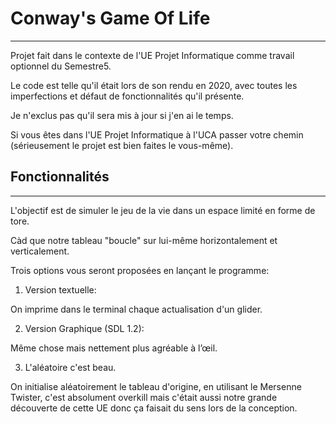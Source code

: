 
# Conway's Game Of Life
---

Projet fait dans le contexte de l'UE Projet Informatique comme travail optionnel du Semestre5.

Le code est telle qu'il était lors de son rendu en 2020, avec toutes les imperfections et défaut de fonctionnalités qu'il présente.

Je n'exclus pas qu'il sera mis à jour si j'en ai le temps.

Si vous êtes dans l'UE Projet Informatique à l'UCA passer votre chemin (sérieusement le projet est bien faites le vous-même).

## Fonctionnalités
---

L'objectif est de simuler le jeu de la vie dans un espace limité en forme de tore.

Càd que notre tableau "boucle" sur lui-même horizontalement et verticalement.

Trois options vous seront proposées en lançant le programme:

  1. Version textuelle:

  On imprime dans le terminal chaque actualisation d'un glider.

  2. Version Graphique (SDL 1.2):

  Même chose mais nettement plus agréable à l’œil.

  3. L'aléatoire c'est beau.

  On initialise aléatoirement le tableau d'origine, en utilisant le Mersenne Twister, c'est absolument overkill mais c'était aussi notre grande découverte de cette UE donc ça faisait du sens lors de la conception.
